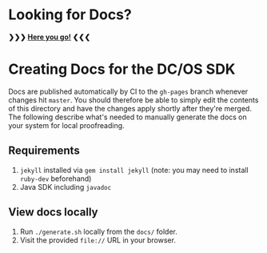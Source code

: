 # Looking for Docs?

**❯❯❯ [Here you go!](https://mesosphere.github.io/dcos-commons/) ❮❮❮**

# Creating Docs for the DC/OS SDK

Docs are published automatically by CI to the `gh-pages` branch whenever changes hit `master`.
You should therefore be able to simply edit the contents of this directory and have the changes apply shortly after they're merged.
The following describe what's needed to manually generate the docs on your system for local proofreading.

## Requirements

1. `jekyll` installed via `gem install jekyll` (note: you may need to install `ruby-dev` beforehand)
2. Java SDK including `javadoc`

## View docs locally

1. Run `./generate.sh` locally from the `docs/` folder.
2. Visit the provided `file://` URL in your browser.
